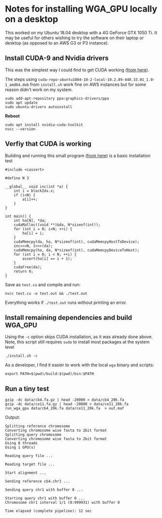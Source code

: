 # Notes for installing WGA_GPU locally on a desktop

This worked on my Ubuntu 18.04 desktop with a 4G GeForce GTX 1050 Ti.  It may be useful for others wishing to try the software on their laptop or desktop (as opposed to an AWS G3 or P3 instance). 

## Install CUDA-9 and Nvidia drivers

This was the simplest way I could find to get CUDA working ([from here](https://askubuntu.com/a/1036265)).

The steps using `cuda-repo-ubuntu1804-10-2-local-10.2.89-440.33.01_1.0-1_amd64.deb` from `install.sh` work fine on AWS instances but for some reason didn't work on my system.

```
sudo add-apt-repository ppa:graphics-drivers/ppa
sudo apt update
sudo ubuntu-drivers autoinstall
```

**Reboot**

```
sudo apt install nvidia-cuda-toolkit
nvcc --version
```

## Verfiy that CUDA is working

Building and running this small program ([from here](https://askubuntu.com/a/1215237)) is a basic installation test

```
#include <cassert>

#define N 3

__global__ void inc(int *a) {
    int i = blockIdx.x;
    if (i<N) {
        a[i]++;
    }
}

int main() {
    int ha[N], *da;
    cudaMalloc((void **)&da, N*sizeof(int));
    for (int i = 0; i<N; ++i) {
        ha[i] = i;
    }
    cudaMemcpy(da, ha, N*sizeof(int), cudaMemcpyHostToDevice);
    inc<<<N, 1>>>(da);
    cudaMemcpy(ha, da, N*sizeof(int), cudaMemcpyDeviceToHost);
    for (int i = 0; i < N; ++i) {
        assert(ha[i] == i + 1);
    }
    cudaFree(da);
    return 0;
}
```

Save as `test.cu` and compile and run:
```
nvcc test.cu -o test.out && ./test.out
```
Everything works if `./test.out` runs without printing an error. 

## Install remaining dependencies and build WGA_GPU

Using the `-c` option skips CUDA installation, as it was already done above.  Note, this script still requires `sudo` to install most packages at the system level

```
./install.sh -c
```

As a developer, I find it easier to work with the local `wga` binary and scripts:

```
export PATH=$(pwd)/build:$(pwd)/bin:$PATH
```

## Run a tiny test

```
gzip -dc data/cb4.fa.gz | head -20000 > data/cb4_20k.fa
gzip -dc data/ce11.fa.gz | head -20000 > data/ce11_20k.fa
run_wga_gpu data/cb4_20k.fa data/ce11_20k.fa  > out.maf
```

Output:

```
Splitting reference chromosome
Converting chromosome wise fasta to 2bit format
Splitting query chromosome
Converting chromosome wise fasta to 2bit format
Using 8 threads
Using 1 GPU(s)

Reading query file ...

Reading target file ...

Start alignment ...

Sending reference cb4.chr1 ...

Sending query chr1 with buffer 0 ...

Starting query chr1 with buffer 0 ...
Chromosome chr1 interval 1/1 (0:999931) with buffer 0

Time elapsed (complete pipeline): 12 sec 
```


